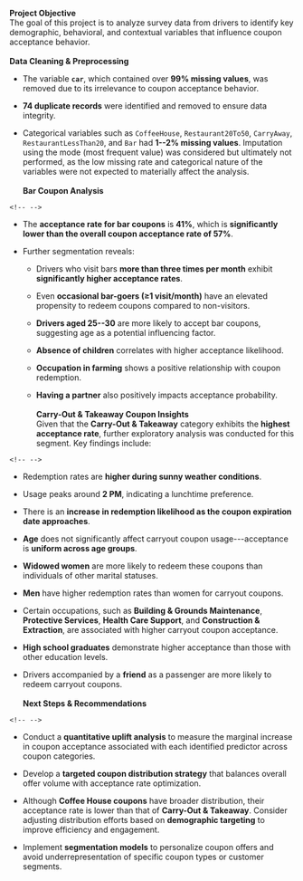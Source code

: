 **Project Objective**\
The goal of this project is to analyze survey data from drivers to
identify key demographic, behavioral, and contextual variables that
influence coupon acceptance behavior.\
\
**Data Cleaning & Preprocessing**

-   The variable **`car`**, which contained over **99% missing values**,
    was removed due to its irrelevance to coupon acceptance behavior.

-   **74 duplicate records** were identified and removed to ensure data
    integrity.

-   Categorical variables such as `CoffeeHouse`, `Restaurant20To50`,
    `CarryAway`, `RestaurantLessThan20`, and `Bar` had **1--2% missing
    values**. Imputation using the mode (most frequent value) was
    considered but ultimately not performed, as the low missing rate and
    categorical nature of the variables were not expected to materially
    affect the analysis.\
    \
    **Bar Coupon Analysis**

```{=html}
<!-- -->
```
-   The **acceptance rate for bar coupons** is **41%**, which is
    **significantly lower than the overall coupon acceptance rate of
    57%**.

-   Further segmentation reveals:

    -   Drivers who visit bars **more than three times per month**
        exhibit **significantly higher acceptance rates**.

    -   Even **occasional bar-goers (≥1 visit/month)** have an elevated
        propensity to redeem coupons compared to non-visitors.

    -   **Drivers aged 25--30** are more likely to accept bar coupons,
        suggesting age as a potential influencing factor.

    -   **Absence of children** correlates with higher acceptance
        likelihood.

    -   **Occupation in farming** shows a positive relationship with
        coupon redemption.

    -   **Having a partner** also positively impacts acceptance
        probability.\
        \
        **Carry-Out & Takeaway Coupon Insights**\
        Given that the **Carry-Out & Takeaway** category exhibits the
        **highest acceptance rate**, further exploratory analysis was
        conducted for this segment. Key findings include:

```{=html}
<!-- -->
```
-   Redemption rates are **higher during sunny weather conditions**.

-   Usage peaks around **2 PM**, indicating a lunchtime preference.

-   There is an **increase in redemption likelihood as the coupon
    expiration date approaches**.

-   **Age** does not significantly affect carryout coupon
    usage---acceptance is **uniform across age groups**.

-   **Widowed women** are more likely to redeem these coupons than
    individuals of other marital statuses.

-   **Men** have higher redemption rates than women for carryout
    coupons.

-   Certain occupations, such as **Building & Grounds Maintenance**,
    **Protective Services**, **Health Care Support**, and **Construction
    & Extraction**, are associated with higher carryout coupon
    acceptance.

-   **High school graduates** demonstrate higher acceptance than those
    with other education levels.

-   Drivers accompanied by a **friend** as a passenger are more likely
    to redeem carryout coupons.\
    \
    **Next Steps & Recommendations**

```{=html}
<!-- -->
```
-   Conduct a **quantitative uplift analysis** to measure the marginal
    increase in coupon acceptance associated with each identified
    predictor across coupon categories.

-   Develop a **targeted coupon distribution strategy** that balances
    overall offer volume with acceptance rate optimization.

-   Although **Coffee House coupons** have broader distribution, their
    acceptance rate is lower than that of **Carry-Out & Takeaway**.
    Consider adjusting distribution efforts based on **demographic
    targeting** to improve efficiency and engagement.

-   Implement **segmentation models** to personalize coupon offers and
    avoid underrepresentation of specific coupon types or customer
    segments.
